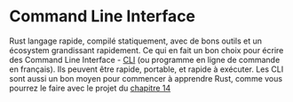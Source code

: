 # Command Line Interface

Rust langage rapide, compilé statiquement, avec de bons outils et un écosystem grandissant rapidement. Ce qui en fait un bon choix pour écrire des Command Line Interface - [CLI]() (ou programme en ligne de commande en français). Ils peuvent être rapide, portable, et rapide à exécuter. Les CLI sont aussi un bon moyen pour commencer à apprendre Rust, comme vous pourrez le faire avec le projet du [chapitre 14](./content/14-create.md)
